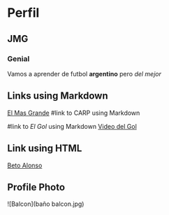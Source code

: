 # Perfil
## JMG
### Genial
Vamos a aprender de futbol **argentino** pero *del mejor*

## Links using Markdown

[El Mas Grande](https://www.cariverplate.com.ar/)  #link to CARP using Markdown

#link to *El Gol* using Markdown
[Video del Gol](https://www.bing.com/videos/riverview/relatedvideo?q=gol+de+river+a+boca+3+1+madrid&mid=5C838A319C85DD36E3485C838A319C85DD36E348&FORM=VIRE)

## Link using HTML
<a href="https://es.wikipedia.org/wiki/Beto_Alonso" target=" blank">Beto Alonso</a>

## Profile Photo
![Balcon](baño balcon.jpg)
